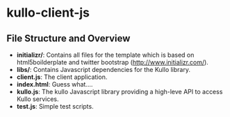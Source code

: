 kullo-client-js
===============

## File Structure and Overview
- **initializr/**: Contains all files for the template which is based on html5boilderplate and twitter bootstrap (http://www.initializr.com/).
- **libs/**: Contains Javascript dependencies for the Kullo library.
- **client.js**: The client application.
- **index.html**: Guess what....
- **kullo.js**: The kullo Javascript library providing a high-leve API to access Kullo services.
- **test.js**: Simple test scripts.